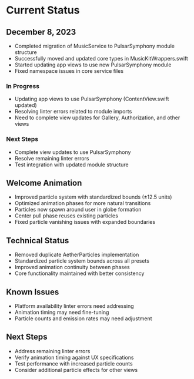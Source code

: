 # Current Status

## December 8, 2023
- Completed migration of MusicService to PulsarSymphony module structure
- Successfully moved and updated core types in MusicKitWrappers.swift
- Started updating app views to use new PulsarSymphony module
- Fixed namespace issues in core service files

### In Progress
- Updating app views to use PulsarSymphony (ContentView.swift updated)
- Resolving linter errors related to module imports
- Need to complete view updates for Gallery, Authorization, and other views

### Next Steps
- Complete view updates to use PulsarSymphony
- Resolve remaining linter errors
- Test integration with updated module structure

## Welcome Animation
- Improved particle system with standardized bounds (±12.5 units)
- Optimized animation phases for more natural transitions
- Particles now spawn around user in globe formation
- Center pull phase reuses existing particles
- Fixed particle vanishing issues with expanded boundaries

## Technical Status
- Removed duplicate AetherParticles implementation
- Standardized particle system bounds across all presets
- Improved animation continuity between phases
- Core functionality maintained with better consistency

## Known Issues
- Platform availability linter errors need addressing
- Animation timing may need fine-tuning
- Particle counts and emission rates may need adjustment

## Next Steps
- Address remaining linter errors
- Verify animation timing against UX specifications
- Test performance with increased particle counts
- Consider additional particle effects for other views
